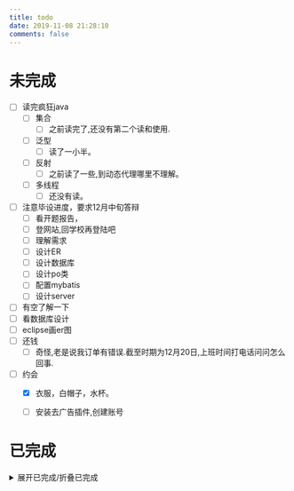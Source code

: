```yaml
---
title: todo
date: 2019-11-08 21:28:10
comments: false
---
```

# 未完成
- [ ] 读完疯狂java
    - [ ] 集合
        - [ ] 之前读完了,还没有第二个读和使用.
    - [ ] 泛型
        - [ ] 读了一小半。
    - [ ] 反射
        - [ ] 之前读了一些,到动态代理哪里不理解。
    - [ ] 多线程
        - [ ] 还没有读。
- [ ] 注意毕设进度，要求12月中旬答辩
    - [ ] 看开题报告，
    - [ ] 登网站,回学校再登陆吧
    - [ ] 理解需求
    - [ ] 设计ER
    - [ ] 设计数据库
    - [ ] 设计po类
    - [ ] 配置mybatis
    - [ ] 设计server
- [ ] 有空了解一下
- [ ] 看数据库设计
- [ ] eclipse画er图
- [ ] 还钱
    - [ ] 奇怪,老是说我订单有错误.截至时期为12月20日,上班时间打电话问问怎么回事.
- [ ] 约会
    - [x] 衣服，白帽子，水杯。
    - [ ] 安装去广告插件,创建账号


# 已完成
<details><summary>展开已完成/折叠已完成</summary>

- [x] 洗衣服
</details>
